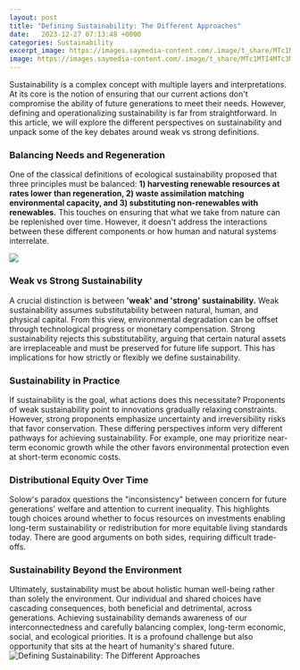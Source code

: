 ```yaml
---
layout: post
title: "Defining Sustainability: The Different Approaches"
date:   2023-12-27 07:13:48 +0000
categories: Sustainability
excerpt_image: https://images.saymedia-content.com/.image/t_share/MTc1MTI4MTc3MDYzMDQ0MTkx/the-environmental-economic-and-social-components-of-sustainability.jpg
image: https://images.saymedia-content.com/.image/t_share/MTc1MTI4MTc3MDYzMDQ0MTkx/the-environmental-economic-and-social-components-of-sustainability.jpg
---
```


Sustainability is a complex concept with multiple layers and interpretations. At its core is the notion of ensuring that our current actions don't compromise the ability of future generations to meet their needs. However, defining and operationalizing sustainability is far from straightforward. In this article, we will explore the different perspectives on sustainability and unpack some of the key debates around weak vs strong definitions. 
### Balancing Needs and Regeneration
One of the classical definitions of ecological sustainability proposed that three principles must be balanced: **1) harvesting renewable resources at rates lower than regeneration, 2) waste assimilation matching environmental capacity, and 3) substituting non-renewables with renewables.** This touches on ensuring that what we take from nature can be replenished over time. However, it doesn't address the interactions between these different components or how human and natural systems interrelate. 

![](https://1.bp.blogspot.com/_gComoU8jZWA/TKc1XTMkrdI/AAAAAAAACeA/MsLfn4gDABE/s640/Slide34.JPG)
### Weak vs Strong Sustainability 
A crucial distinction is between **'weak' and 'strong' sustainability.** Weak sustainability assumes substitutability between natural, human, and physical capital. From this view, environmental degradation can be offset through technological progress or monetary compensation. Strong sustainability rejects this substitutability, arguing that certain natural assets are irreplaceable and must be preserved for future life support. This has implications for how strictly or flexibly we define sustainability.
### Sustainability in Practice 
If sustainability is the goal, what actions does this necessitate? Proponents of weak sustainability point to innovations gradually relaxing constraints. However, strong proponents emphasize uncertainty and irreversibility risks that favor conservation. These differing perspectives inform very different pathways for achieving sustainability. For example, one may prioritize near-term economic growth while the other favors environmental protection even at short-term economic costs. 
### Distributional Equity Over Time
Solow's paradox questions the "inconsistency" between concern for future generations' welfare and attention to current inequality. This highlights tough choices around whether to focus resources on investments enabling long-term sustainability or redistribution for more equitable living standards today. There are good arguments on both sides, requiring difficult trade-offs.
### Sustainability Beyond the Environment
Ultimately, sustainability must be about holistic human well-being rather than solely the environment. Our individual and shared choices have cascading consequences, both beneficial and detrimental, across generations. Achieving sustainability demands awareness of our interconnectedness and carefully balancing complex, long-term economic, social, and ecological priorities. It is a profound challenge but also opportunity that sits at the heart of humanity's shared future.
 ![Defining Sustainability: The Different Approaches](https://images.saymedia-content.com/.image/t_share/MTc1MTI4MTc3MDYzMDQ0MTkx/the-environmental-economic-and-social-components-of-sustainability.jpg)